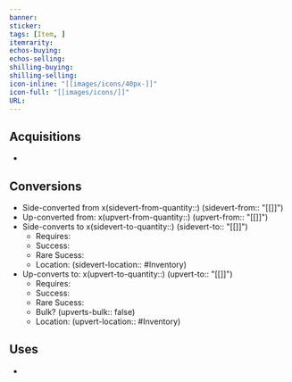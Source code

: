 ```yaml
---
banner: 
sticker:
tags: [Item, ] 
itemrarity: 
echos-buying: 
echos-selling: 
shilling-buying: 
shilling-selling: 
icon-inline: "[[images/icons/40px-]]"
icon-full: "[[images/icons/]]"
URL: 
---
```


## Acquisitions
- 

## Conversions 
- Side-converted from x(sidevert-from-quantity::) (sidevert-from:: "[[]]")
- Up-converted from: x(upvert-from-quantity::) (upvert-from:: "[[]]")
- Side-converts to x(sidevert-to-quantity::) (sidevert-to:: "[[]]") 
	- Requires: 
	- Success: 
	- Rare Sucess: 
	- Location: (sidevert-location:: #Inventory)
- Up-converts to: x(upvert-to-quantity::) (upvert-to:: "[[]]")
	- Requires: 
	- Success: 
	- Rare Sucess: 
	- Bulk? (upverts-bulk:: false)
	- Location: (upvert-location:: #Inventory)

## Uses
- 
